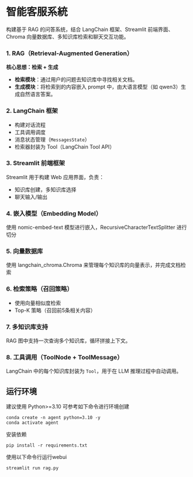 # 智能客服系統
构建基于 RAG 的问答系统，结合 LangChain 框架、Streamlit 前端界面、Chroma 向量数据库、多知识库检索和聊天交互功能。



### 1. RAG（Retrieval-Augmented Generation）

**核心思想：检索 + 生成**

* **检索模块**：通过用户的问题去知识库中寻找相关文档。
* **生成模块**：将检索到的内容嵌入 prompt 中，由大语言模型（如 qwen3）生成自然语言答案。


### 2. LangChain 框架

* 构建对话流程
* 工具调用调度
* 消息状态管理（`MessagesState`）
* 检索器封装为 Tool（LangChain Tool API）


### 3. Streamlit 前端框架

Streamlit 用于构建 Web 应用界面，负责：

* 知识库创建，多知识库选择
* 聊天输入/输出


### 4. 嵌入模型（Embedding Model）

使用 nomic-embed-text 模型进行嵌入，RecursiveCharacterTextSplitter 进行切分

### 5. 向量数据库

使用 langchain_chroma.Chroma 来管理每个知识库的向量表示，并完成文档检索

### 6. 检索策略（召回策略）

* 使用向量相似度检索
* Top-K 策略（召回前5条相关内容）


### 7. 多知识库支持

RAG 图中支持一次查询多个知识库，循环拼接上下文。


### 8. 工具调用（ToolNode + ToolMessage）

LangChain 中的每个知识库封装为 `Tool`，用于在 LLM 推理过程中自动调用。

## 运行环境
建议使用 Python>=3.10
可参考如下命令进行环境创建
```commandline
conda create -n agent python=3.10 -y
conda activate agent
```
安装依赖
```commandline
pip install -r requirements.txt
```

使用以下命令行运行webui
```bash
streamlit run rag.py
```

